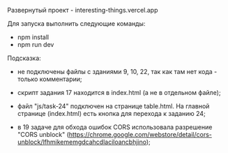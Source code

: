 Развернутый проект - interesting-things.vercel.app

Для запуска выполнить следующие команды:

- npm install
- npm run dev

Подсказка:

- не подключены файлы с зданиями 9, 10, 22, так как там нет кода - только комментарии;
- скрипт задания 17 находится в index.html (а не в отдельном файле);
- файл "js/task-24" подключен на странице table.html. На главной странице (index.html) есть кнопка для перехода к заданию 24;

- в 19 задаче для обхода ошибок CORS использовала разрешение "CORS unblock" (https://chrome.google.com/webstore/detail/cors-unblock/lfhmikememgdcahcdlaciloancbhjino);
